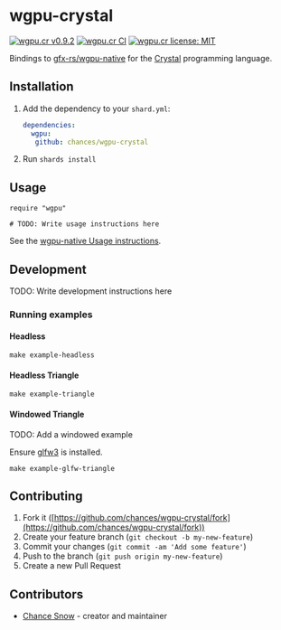 # wgpu-crystal

[![wgpu.cr v0.9.2](https://img.shields.io/badge/shards-v0.9.2-important)](https://shards.info/github/chances/wgpu-crystal)
[![wgpu.cr CI](https://github.com/chances/wgpu-crystal/actions/workflows/ci.yml/badge.svg)](https://github.com/chances/wgpu-crystal/actions/workflows/ci.yml)
[![wgpu.cr license: MIT](https://img.shields.io/badge/license-MIT-informational)](https://github.com/chances/wgpu-crystal/blob/master/LICENSE)

Bindings to [gfx-rs/wgpu-native](https://github.com/gfx-rs/wgpu-native) for the [Crystal](https://crystal-lang.org/) programming language.

## Installation

1. Add the dependency to your `shard.yml`:

   ```yaml
   dependencies:
     wgpu:
      github: chances/wgpu-crystal
   ```

2. Run `shards install`

## Usage

```crystal
require "wgpu"

# TODO: Write usage instructions here
```

See the [wgpu-native Usage instructions](https://github.com/gfx-rs/wgpu-native#usage).

## Development

TODO: Write development instructions here

### Running examples

#### Headless

`make example-headless`

#### Headless Triangle

`make example-triangle`

#### Windowed Triangle

TODO: Add a windowed example

Ensure [glfw3](https://formulae.brew.sh/formula/glfw) is installed.

`make example-glfw-triangle`

## Contributing

1. Fork it ([https://github.com/chances/wgpu-crystal/fork](https://github.com/chances/wgpu-crystal/fork))
2. Create your feature branch (`git checkout -b my-new-feature`)
3. Commit your changes (`git commit -am 'Add some feature'`)
4. Push to the branch (`git push origin my-new-feature`)
5. Create a new Pull Request

## Contributors

- [Chance Snow](https://github.com/chances) - creator and maintainer

